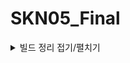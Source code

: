 # SKN05_Final

<details>
<summary>빌드 정리 접기/펼치기</summary>

## AWS EC2 설정

### 초기 설정
- Ubuntu 선택
- 키페어 설정
- 보안 그룹 설정
- 스토리지 구성 (30GB)

### 접속 및 스왑 메모리 설정
- mobaXterm으로 실행
- 빌드 시 RAM 부족 해결을 위한 스왑 메모리 설정:

```bash
sudo dd if=/dev/zero of=/swapfile bs=128M count=16

sudo chmod 600 /swapfile

sudo mkswap /swapfile

sudo swapon /swapfile

sudo swapon -s

sudo vi /etc/fstab
```

- `/etc/fstab` 파일의 마지막 줄에 추가:

```
/swapfile swap swap defaults 0 0
```

## 프로젝트 설정

### 프로젝트 클론
```bash
git clone https://github.com/Lanvizu/SKN05_Final.git
```

### 파일 경로 설정 변경
- `.env` 파일 생성: BASE_URL, REACT_APP_BASE_URL, BASE_FRONTEND_URL 설정
- `web/project.conf` 파일 변경: proxy_pass 수정
- `frontend/.env` 파일 생성: REACT_APP_BASE_URL 설정
- `frontend/package.json` 파일 변경: proxy 수정

## 환경 설정

### 시간대 설정
```bash
sudo timedatectl set-timezone 'Asia/Seoul'
```

### Docker 설치
```bash
sudo apt-get update

sudo apt-get upgrade -y

sudo apt-get dist-upgrade

sudo apt update

sudo apt-get install apt-transport-https ca-certificates curl

curl -fsSL https://download.docker.com/linux/ubuntu/gpg | sudo apt-key add -

sudo add-apt-repository \
"deb [arch=amd64] https://download.docker.com/linux/ubuntu \
$(lsb_release -cs) \
stable"

sudo apt update

sudo apt-get update && sudo apt-get install docker-ce docker-ce-cli containerd.io

sudo docker run hello-world

sudo docker version

sudo groupadd docker

sudo usermod -aG docker $USER

newgrp docker

sudo apt install docker-compose
```

### Docker Compose 실행
```bash
docker-compose down --volumes && docker-compose up --build
```

## 발생 이슈

### Secure True 설정 관련 문제
- HTTPS를 통해서만 쿠키 설정 가능
- 현재 프로젝트는 HTTP로 진행 중이므로 로그인 불가능
- 해결 방법: Django의 `settings.py`에서 `REST_AUTH`의 `JWT_AUTH_SECURE`를 False로 수정

### 해결해야 할 문제
1. 일반 회원가입 시 간헐적으로 발생하는 이메일 전송 오류
2. 일반 회원가입 시 전송되는 이메일 양식 수정 불가
3. 일반 회원가입 성공 시 즉시 로그인되는 오류

### AWS 빌드 시 파일 경로 설정 변경
- `frontend/.env`: REACT_APP_BASE_URL
- `frontend/package.json`: proxy
- `web/project.conf`: proxy_pass
- `.env`: BASE_URL, REACT_APP_BASE_URL, BASE_FRONTEND_URL

## 향후 계획
최소한의 설정 변경 후 Jenkins를 통한 CI/CD 관리 구현

</details>
